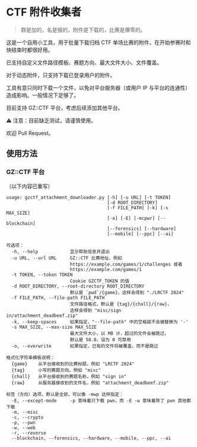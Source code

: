 # CTF 附件收集者

> 群是加的，名是报的，附件是下载的，比赛是爆零的。

这是一个自用小工具，用于批量下载归档 CTF 单场比赛的附件，在开始参赛时和快结束时都很好用。

已支持自定义文件路径模板、赛题方向、最大文件大小、文件覆盖。

对于动态附件，只支持下载已登录用户的附件。

工具有意只同时下载一个文件，以免对平台服务器（或用户 IP 与平台的连通性）造成影响。一般情况下足够了。

目前支持 GZ::CTF 平台，考虑后续添加其他平台。

⚠ 注意：目前缺乏测试，请谨慎使用。

欢迎 Pull Request。

## 使用方法

### GZ::CTF 平台

（以下内容已重写）

``` plain
usage: gzctf_attachment_downloader.py [-h] [-u URL] [-t TOKEN]
                                      [-d ROOT_DIRECTORY]
                                      [-f FILE_PATH] [-k] [-s MAX_SIZE]
                                      [-o] [-E] [-mcpwr] [--blockchain]
                                      [--forensics] [--hardware]
                                      [--mobile] [--ppc] [--ai]

可选项：
  -h, --help            显示帮助信息并退出
  -u URL, --url URL     GZ::CTF 比赛地址，例如
                        https://example.com/games/1/challenges 或者
                        https://example.com/games/1
  -t TOKEN, --token TOKEN
                        Cookie GZCTF_TOKEN 的值
  -d ROOT_DIRECTORY, --root-directory ROOT_DIRECTORY
                        默认是 `pwd`/{game}，这样会得到 "./LRCTF 2024"
  -f FILE_PATH, --file-path FILE_PATH
                        文件路径格式，默认是 {tag}/{chall}/{raw}，
                        这样会得到 "misc/sign in/attachment_deadbeef.zip"
  -k, --keep-spaces     如果指定，"--file-path" 中的空格就不会被替换为 '-'
  -s MAX_SIZE, --max-size MAX_SIZE
                        最大文件大小，以 MB 计，超过的文件会被跳过，
                        默认是 50.0，设为 0 可禁用
  -o, --overwrite       如果指定，已有的文件将被覆盖，而不是跳过

格式化字符串模板说明：
  {game}    从平台接收到的比赛标题，例如 "LRCTF 2024"
  {tag}     小写的赛题方向，例如 "misc"
  {chall}   从平台接收到的赛题名称，例如 "sign in"
  {raw}     从服务器接收到的文件名，例如 "attachment_deadbeef.zip"

标签（方向）选项，默认是全部，可以像 -mwp 这样指定：
  -E, --except-mode     -p 意味着只下载 pwn，而 -E -w 意味着除了 pwn 其他都下载
  -m, --misc
  -c, --crypto
  -p, --pwn
  -w, --web
  -r, --reverse
  --blockchain, --forensics, --hardware, --mobile, --ppc, --ai
```